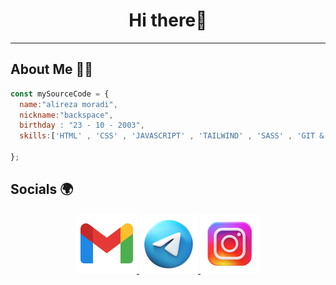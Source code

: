 <h1 align="center">Hi there🖖</h1>

---

<h2>About Me 👨‍💻</h2>

```javascript
const mySourceCode = {
  name:"alireza moradi",
  nickname:"backspace",
  birthday : "23 - 10 - 2003",
  skills:['HTML' , 'CSS' , 'JAVASCRIPT' , 'TAILWIND' , 'SASS' , 'GIT & GITHUB' , 'NPM' , 'CANVAS' , 'REACT' ,'Will be added soon'] , 
  
};
```
<h2>Socials 🌍</h2>
<p align="center">
<a href="mailto: alirezza.dev2@gmail.com">
  <img src="https://github.com/alirezza-mo/alirezza-mo/blob/main/icons8-gmail-96.png?raw=true">
</a>
  <a href="https://t.me/Mo_alirezza">
    <img src="https://github.com/alirezza-mo/alirezza-mo/blob/main/icons8-telegram-94.png?raw=true">
  </a>
  
  <a href="https://instagram.com/alirezza.mo">
    <img src="https://github.com/alirezza-mo/alirezza-mo/blob/main/icons8-instagram-94.png?raw=true">
  </a>
</p>


